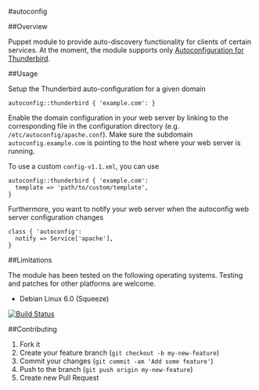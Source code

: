 #autoconfig

##Overview

Puppet module to provide auto-discovery functionality for clients of certain services. At the moment, the module supports only
[Autoconfiguration for Thunderbird](https://developer.mozilla.org/en-US/docs/Mozilla/Thunderbird/Autoconfiguration).

##Usage

Setup the Thunderbird auto-configuration for a given domain

```
autoconfig::thunderbird { 'example.com': }
```

Enable the domain configuration in your web server by linking to the corresponding file in the configuration directory
(e.g. `/etc/autoconfig/apache.conf`). Make sure the subdomain `autoconfig.example.com` is pointing to the host where
your web server is running.

To use a custom `config-v1.1.xml`, you can use

```
autoconfig::thunderbird { 'example.com':
  template => 'path/to/custom/template',
}
```

Furthermore, you want to notify your web server when the autoconfig web server configuration changes

```
class { 'autoconfig':
  notify => Service['apache'],
}
```

##Limitations

The module has been tested on the following operating systems. Testing and patches for other platforms are welcome.

* Debian Linux 6.0 (Squeeze)

[![Build Status](https://travis-ci.org/tohuwabohu/tohuwabohu-autoconfig.png?branch=master)](https://travis-ci.org/tohuwabohu/tohuwabohu-autoconfig)

##Contributing

1. Fork it
2. Create your feature branch (`git checkout -b my-new-feature`)
3. Commit your changes (`git commit -am 'Add some feature'`)
4. Push to the branch (`git push origin my-new-feature`)
5. Create new Pull Request
